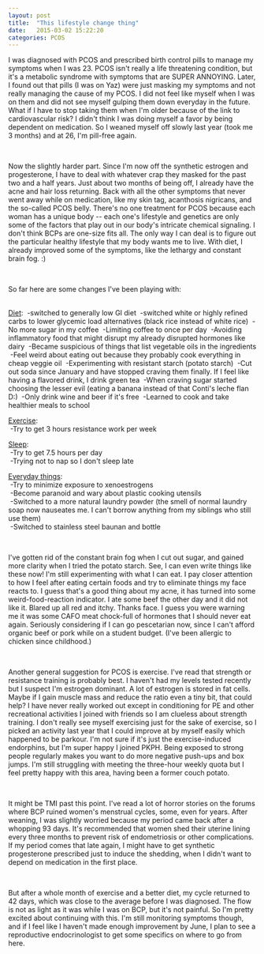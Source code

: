 ```yaml
---
layout: post
title:  "This lifestyle change thing"
date:   2015-03-02 15:22:20
categories: PCOS
---
```


I was diagnosed with PCOS and prescribed birth control pills to manage my symptoms when I was 23. PCOS isn't really a life threatening condition, but it's a metabolic syndrome with symptoms that are SUPER ANNOYING. Later, I found out that pills (I was on Yaz) were just masking my symptoms and not really managing the cause of my PCOS. I did not feel like myself when I was on them and did not see myself gulping them down everyday in the future. What if I have to stop taking them when I'm older because of the link to cardiovascular risk? I didn't think I was doing myself a favor by being dependent on medication. So I weaned myself off slowly last year (took me 3 months) and at 26, I'm pill-free again. 

<br>

Now the slightly harder part. Since I'm now off the synthetic estrogen and progesterone, I have to deal with whatever crap they masked for the past two and a half years. Just about two months of being off, I already have the acne and hair loss returning. Back with all the other symptoms that never went away while on medication, like my skin tag, acanthosis nigricans, and the so-called PCOS belly. There's no one treatment for PCOS because each woman has a unique body -- each one's lifestyle and genetics are only some of the factors that play out in our body's intricate chemical signaling. I don't think BCPs are one-size fits all. The only way I can deal is to figure out the particular healthy lifestyle that my body wants me to live. With diet, I already improved some of the symptoms, like the lethargy and constant brain fog. :)

<br>

So far here are some changes  I've been playing with:


<br>
<u>Diet</u>:  
&nbsp;-switched to generally low GI diet  
&nbsp;-switched white or highly refined carbs to lower glycemic load alternatives (black rice instead of white rice)  
&nbsp;-No more sugar in my coffee  
&nbsp;-Limiting coffee to once per day  
&nbsp;-Avoiding inflammatory food that might disrupt my already disrupted hormones like dairy  
&nbsp;-Became suspicious of things that list vegetable oils in the ingredients  
&nbsp;-Feel weird about eating out because they probably cook everything in cheap veggie oil  
&nbsp;-Experimenting with resistant starch (potato starch)  
&nbsp;-Cut out soda since January and have stopped craving them finally. If I feel like having a flavored drink, I drink green tea  
&nbsp;-When craving sugar started choosing the lesser evil (eating a banana instead of that Conti's leche flan D:)  
&nbsp;-Only drink wine and beer if it's free  
&nbsp;-Learned to cook and take healthier meals to school


<u>Exercise</u>:  
&nbsp;-Try to get 3 hours resistance work per week   

<u>Sleep</u>:  
&nbsp;-Try to get 7.5 hours per day  
&nbsp;-Trying not to nap so I don't sleep late  


<u>Everyday things</u>:   
&nbsp;-Try to minimize exposure to xenoestrogens  
&nbsp;-Become paranoid and wary about plastic cooking utensils  
&nbsp;-Switched to a more natural laundry powder (the smell of normal laundry soap now nauseates me. I can't borrow anything from my siblings who still use them)  
&nbsp;-Switched to stainless steel baunan and bottle  


<br>

I've gotten rid of the constant brain fog when I cut out sugar, and gained more clarity when I tried the potato starch. See, I can even write things like these now! I'm still experimenting with what I can eat. I pay closer attention to how I feel after eating certain foods and try to eliminate things my face reacts to. I guess that's a good thing about my acne, it has turned into some weird-food-reaction indicator. I ate some beef the other day and it did not like it. Blared up all red and itchy. Thanks face. I guess you were warning me it was some CAFO meat chock-full of hormones that I should never eat again. Seriously considering if I can go pescetarian now, since I can't afford organic beef or pork while on a student budget. (I've been allergic to chicken since childhood.)

<br>

Another general suggestion for PCOS is exercise. I've read that strength or resistance training is probably best. I haven't had my levels tested recently but I suspect I'm estrogen dominant. A lot of estrogen is stored in fat cells. Maybe if I gain muscle mass and reduce the ratio even a tiny bit, that could help? I have never really worked out except in conditioning for PE and other recreational activities I joined with friends so I am clueless about strength training. I don't really see myself exercising just for the sake of exercise, so I picked an activity last year that I could improve at by myself easily which happened to be parkour. I'm not sure if it's just the exercise-induced endorphins, but I'm super happy I joined PKPH. Being exposed to strong people regularly makes you want to do more negative push-ups and box jumps. I'm still struggling with meeting the three-hour weekly quota but I feel pretty happy with this area, having been a former couch potato.

<br>

It might be TMI past this point. I've read a lot of horror stories on the forums where BCP ruined women's menstrual cycles, some, even for years. After weaning, I was slightly worried because my period came back after a whopping 93 days. It's recommended that women shed their uterine lining every three months to prevent risk of endometriosis or other complications. If my period comes that late again, I might have to get synthetic progesterone prescribed just to induce the shedding, when I didn't want to depend on medication in the first place. 

<br>

But after a whole month of exercise and a better diet, my cycle returned to 42 days, which was close to the average before I was diagnosed. The flow is not as light as it was while I was on BCP, but it's not painful. So I'm pretty excited about continuing with this. I'm still monitoring symptoms though, and if I feel like I haven't made enough improvement by June, I plan to see a reproductive endocrinologist to get some specifics on where to go from here. 
